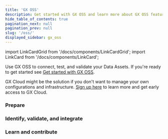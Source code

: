 ```yaml
---
title: 'GX OSS'
description: Get started with GX OSS and learn more about GX OSS features and functionality.
hide_table_of_contents: true
pagination_next: null
pagination_prev: null
slug: '/oss/'
displayed_sidebar: gx_oss
---
```


import LinkCardGrid from '/docs/components/LinkCardGrid';
import LinkCard from '/docs/components/LinkCard';

<p class="DocItem__header-description">Use GX OSS to connect, test, and validate your Data Assets. If you're ready to get started see <a href='/docs/oss/guides/setup/get_started_lp'>Get started with GX OSS</a>.

 GX Cloud might be the solution if you don't want to manage your own configurations and infrastructure. <a href='https://greatexpectations.io/cloud'>Sign up here</a> to learn more and get early access to GX Cloud.
</p>

### Prepare

<LinkCardGrid>
  <LinkCard topIcon label="Get started with GX OSS" description="This is a great place to start if you're unfamiliar with GX OSS, or you want to use GX OSS with Databricks or a SQL Data Source in a production environment." href="/docs/oss/guides/setup/get_started_lp" icon="/img/small_gx_logo.png" />
  <LinkCard topIcon label="Configure your GX OSS environment" description="Set up GX OSS in your specific environment." href="/docs/oss/guides/setup/setup_overview_lp" icon="/img/small_gx_logo.png" />
  <LinkCard topIcon label="Connect to source data" description="Connect to source data stored on databases and local filesystems, request data from a Data Source, organize Batches in a file-based Data Asset, and connect GX OSS to SQL tables and data returned by SQL database queries." href="/docs/oss/guides/connecting_to_your_data/connect_to_data_lp" icon="/img/small_gx_logo.png" />
</LinkCardGrid>

### Identify, validate, and integrate

<LinkCardGrid>
  <LinkCard topIcon label="Create Expectations" description="Create and manage Expectations and Expectation Suites." href="/docs/oss/guides/expectations/expectations_lp" icon="/img/small_gx_logo.png" />
  <LinkCard topIcon label="Validate Data" description="Validate Data, save Validation Results, run Actions, and create Data Docs." href="/docs/oss/guides/validation/validate_data_lp" icon="/img/small_gx_logo.png" />
  <LinkCard topIcon label="Integrations" description="Integrate GX OSS with commonly used data engineering tools." href="/docs/category/integrate" icon="/img/small_gx_logo.png" />
</LinkCardGrid>

### Learn and contribute

<LinkCardGrid>
  <LinkCard topIcon label="Reference" description="Supplemental information that will help you get the most out of GX OSS." href="/docs/reference/reference_overview" icon="/img/small_gx_logo.png" />
  <LinkCard topIcon label="Contribute" description="Contribute to GX OSS documentation or code." href="/docs/oss/contributing/contributing" icon="/img/small_gx_logo.png" />
</LinkCardGrid>